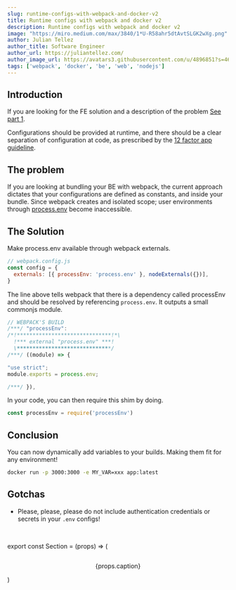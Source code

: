 ```yaml
---
slug: runtime-configs-with-webpack-and-docker-v2
title: Runtime configs with webpack and docker v2
description: Runtime configs with webpack and docker v2
image: "https://miro.medium.com/max/3840/1*U-R58ahr5dtAvtSLGK2wXg.png"
author: Julian Tellez
author_title: Software Engineer
author_url: https://juliantellez.com/
author_image_url: https://avatars3.githubusercontent.com/u/4896851?s=460&u=dbdb682f65762bc117c0b6b330a6942798d80205&v=4
tags: ['webpack', 'docker', 'be', 'web', 'nodejs']
---
```


## Introduction

If you are looking for the FE solution and a description of the problem [See part 1](/docs/developer/how-to/web/runtime-configs-with-webpack-and-docker).

Configurations should be provided at runtime, and there should be a clear separation of configuration at code, as prescribed by the [12 factor app guideline](https://12factor.net/).


## The problem

If you are looking at bundling your BE with webpack, the current approach dictates that your configurations are defined as constants, and inside your bundle.
Since webpack creates and isolated scope; user environments through [process.env](https://nodejs.org/dist/latest-v8.x/docs/api/process.html#process_process_env) become inaccessible.



## The Solution

Make process.env available through webpack externals.


```javascript
// webpack.config.js
const config = {
  externals: [{ processEnv: 'process.env' }, nodeExternals({})],
}
```

The line above tells webpack that there is a dependency called processEnv and should be resolved by referencing `process.env`. It outputs a small commonjs module.

```javascript
// WEBPACK'S BUILD
/***/ "processEnv":
/*!******************************!*\
  !*** external "process.env" ***!
  \******************************/
/***/ ((module) => {

"use strict";
module.exports = process.env;

/***/ }),
```

In your code, you can then require this shim by doing.

```javascript
const processEnv = require('processEnv')
```

## Conclusion

You can now dynamically add variables to your builds. Making them fit for any environment!

```bash
docker run -p 3000:3000 -e MY_VAR=xxx app:latest
```

## Gotchas
- Please, please, please do not include authentication credentials or secrets in your `.env` configs!

<br />

<Section
    img={{
        src: "https://media.giphy.com/media/hj8eOHrXqoLntsCyWz/giphy.gif",
        alt: "secret"
    }}
    caption="From giphy.com"
/>


export const Section = (props) => (
<section align="center">
  <img
    width="300"
    {...props.img}
    />
  <p align="center" style={
      {
          fontSize: "10px",
          color: "gray"
      }
  }>
    {props.caption}
  </p>
</section>
)


